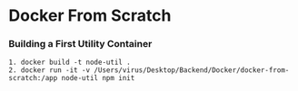 # **Docker From Scratch**

### **Building a First Utility Container**
    1. docker build -t node-util .
    2. docker run -it -v /Users/virus/Desktop/Backend/Docker/docker-from-scratch:/app node-util npm init
    